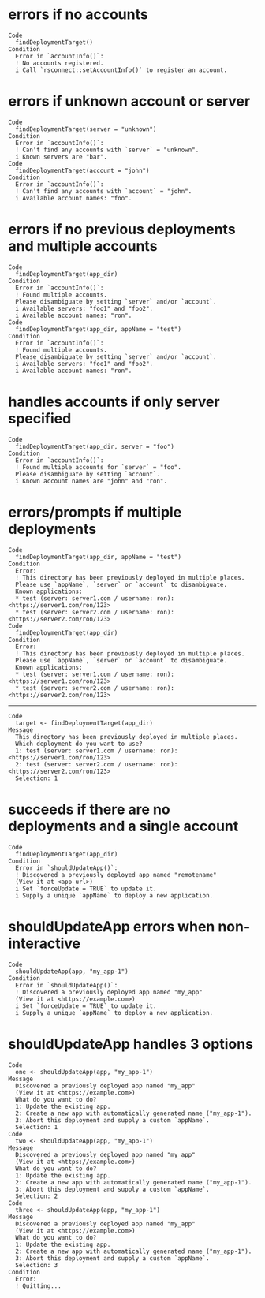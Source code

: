 # errors if no accounts

    Code
      findDeploymentTarget()
    Condition
      Error in `accountInfo()`:
      ! No accounts registered.
      i Call `rsconnect::setAccountInfo()` to register an account.

# errors if unknown account or server

    Code
      findDeploymentTarget(server = "unknown")
    Condition
      Error in `accountInfo()`:
      ! Can't find any accounts with `server` = "unknown".
      i Known servers are "bar".
    Code
      findDeploymentTarget(account = "john")
    Condition
      Error in `accountInfo()`:
      ! Can't find any accounts with `account` = "john".
      i Available account names: "foo".

# errors if no previous deployments and multiple accounts

    Code
      findDeploymentTarget(app_dir)
    Condition
      Error in `accountInfo()`:
      ! Found multiple accounts.
      Please disambiguate by setting `server` and/or `account`.
      i Available servers: "foo1" and "foo2".
      i Available account names: "ron".
    Code
      findDeploymentTarget(app_dir, appName = "test")
    Condition
      Error in `accountInfo()`:
      ! Found multiple accounts.
      Please disambiguate by setting `server` and/or `account`.
      i Available servers: "foo1" and "foo2".
      i Available account names: "ron".

# handles accounts if only server specified

    Code
      findDeploymentTarget(app_dir, server = "foo")
    Condition
      Error in `accountInfo()`:
      ! Found multiple accounts for `server` = "foo".
      Please disambiguate by setting `account`.
      i Known account names are "john" and "ron".

# errors/prompts if multiple deployments

    Code
      findDeploymentTarget(app_dir, appName = "test")
    Condition
      Error:
      ! This directory has been previously deployed in multiple places.
      Please use `appName`, `server` or `account` to disambiguate.
      Known applications:
      * test (server: server1.com / username: ron): <https://server1.com/ron/123>
      * test (server: server2.com / username: ron): <https://server2.com/ron/123>
    Code
      findDeploymentTarget(app_dir)
    Condition
      Error:
      ! This directory has been previously deployed in multiple places.
      Please use `appName`, `server` or `account` to disambiguate.
      Known applications:
      * test (server: server1.com / username: ron): <https://server1.com/ron/123>
      * test (server: server2.com / username: ron): <https://server2.com/ron/123>

---

    Code
      target <- findDeploymentTarget(app_dir)
    Message
      This directory has been previously deployed in multiple places.
      Which deployment do you want to use?
      1: test (server: server1.com / username: ron): <https://server1.com/ron/123>
      2: test (server: server2.com / username: ron): <https://server2.com/ron/123>
      Selection: 1

# succeeds if there are no deployments and a single account

    Code
      findDeploymentTarget(app_dir)
    Condition
      Error in `shouldUpdateApp()`:
      ! Discovered a previously deployed app named "remotename"
      (View it at <app-url>)
      i Set `forceUpdate = TRUE` to update it.
      i Supply a unique `appName` to deploy a new application.

# shouldUpdateApp errors when non-interactive

    Code
      shouldUpdateApp(app, "my_app-1")
    Condition
      Error in `shouldUpdateApp()`:
      ! Discovered a previously deployed app named "my_app"
      (View it at <https://example.com>)
      i Set `forceUpdate = TRUE` to update it.
      i Supply a unique `appName` to deploy a new application.

# shouldUpdateApp handles 3 options

    Code
      one <- shouldUpdateApp(app, "my_app-1")
    Message
      Discovered a previously deployed app named "my_app"
      (View it at <https://example.com>)
      What do you want to do?
      1: Update the existing app.
      2: Create a new app with automatically generated name ("my_app-1").
      3: Abort this deployment and supply a custom `appName`.
      Selection: 1
    Code
      two <- shouldUpdateApp(app, "my_app-1")
    Message
      Discovered a previously deployed app named "my_app"
      (View it at <https://example.com>)
      What do you want to do?
      1: Update the existing app.
      2: Create a new app with automatically generated name ("my_app-1").
      3: Abort this deployment and supply a custom `appName`.
      Selection: 2
    Code
      three <- shouldUpdateApp(app, "my_app-1")
    Message
      Discovered a previously deployed app named "my_app"
      (View it at <https://example.com>)
      What do you want to do?
      1: Update the existing app.
      2: Create a new app with automatically generated name ("my_app-1").
      3: Abort this deployment and supply a custom `appName`.
      Selection: 3
    Condition
      Error:
      ! Quitting...

